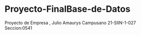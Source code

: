 # Proyecto-FinalBase-de-Datos
Proyecto  de Empresa , Julio Amaurys Campusano 21-SIIN-1-027 Seccion:0541
